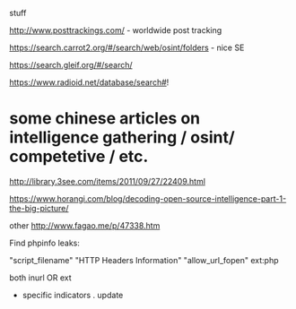 stuff 

http://www.posttrackings.com/ - worldwide post tracking 

https://search.carrot2.org/#/search/web/osint/folders  - nice SE

https://search.gleif.org/#/search/

https://www.radioid.net/database/search#! 



# some chinese articles on intelligence gathering / osint/ competetive / etc. 

http://library.3see.com/items/2011/09/27/22409.html 

https://www.horangi.com/blog/decoding-open-source-intelligence-part-1-the-big-picture/ 


other 
http://www.fagao.me/p/47338.htm 


Find phpinfo leaks:

 "script_filename" "HTTP Headers Information" "allow_url_fopen" ext:php  
 
 both inurl OR ext 
 - specific indicators . update 
 
